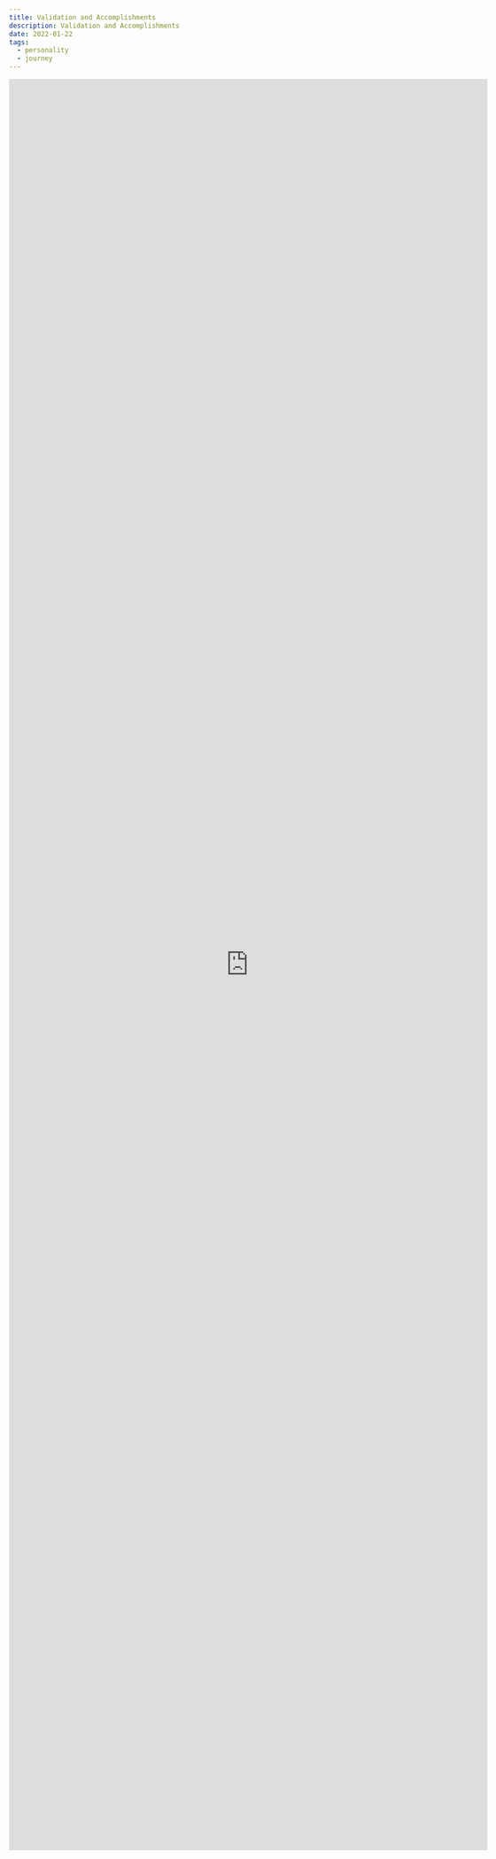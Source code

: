 ```yaml
---
title: Validation and Accomplishments
description: Validation and Accomplishments
date: 2022-01-22
tags:
  - personality
  - journey
---
```

<body style="margin:0">
<iframe src="https://docs.google.com/document/d/e/2PACX-1vRHLGW0nxQ7c4zleYf9cBY4tTbZswyU2cG-zZ68B4gREwAb2gDa9G7ts_0VE6C4eO2vPP02kTsRjbZB/pub?embedded=true" style="border: none; width: 90vw; height: 80vh"></iframe>